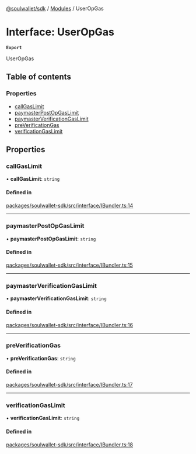 [@soulwallet/sdk](../README.md) / [Modules](../modules.md) / UserOpGas

# Interface: UserOpGas

**`Export`**

UserOpGas

## Table of contents

### Properties

- [callGasLimit](UserOpGas.md#callgaslimit)
- [paymasterPostOpGasLimit](UserOpGas.md#paymasterpostopgaslimit)
- [paymasterVerificationGasLimit](UserOpGas.md#paymasterverificationgaslimit)
- [preVerificationGas](UserOpGas.md#preverificationgas)
- [verificationGasLimit](UserOpGas.md#verificationgaslimit)

## Properties

### callGasLimit

• **callGasLimit**: `string`

#### Defined in

[packages/soulwallet-sdk/src/interface/IBundler.ts:14](https://github.com/SoulWallet/soulwalletlib/blob/c4026ab/packages/soulwallet-sdk/src/interface/IBundler.ts#L14)

___

### paymasterPostOpGasLimit

• **paymasterPostOpGasLimit**: `string`

#### Defined in

[packages/soulwallet-sdk/src/interface/IBundler.ts:15](https://github.com/SoulWallet/soulwalletlib/blob/c4026ab/packages/soulwallet-sdk/src/interface/IBundler.ts#L15)

___

### paymasterVerificationGasLimit

• **paymasterVerificationGasLimit**: `string`

#### Defined in

[packages/soulwallet-sdk/src/interface/IBundler.ts:16](https://github.com/SoulWallet/soulwalletlib/blob/c4026ab/packages/soulwallet-sdk/src/interface/IBundler.ts#L16)

___

### preVerificationGas

• **preVerificationGas**: `string`

#### Defined in

[packages/soulwallet-sdk/src/interface/IBundler.ts:17](https://github.com/SoulWallet/soulwalletlib/blob/c4026ab/packages/soulwallet-sdk/src/interface/IBundler.ts#L17)

___

### verificationGasLimit

• **verificationGasLimit**: `string`

#### Defined in

[packages/soulwallet-sdk/src/interface/IBundler.ts:18](https://github.com/SoulWallet/soulwalletlib/blob/c4026ab/packages/soulwallet-sdk/src/interface/IBundler.ts#L18)
